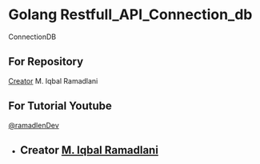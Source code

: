 # Golang Restfull_API_Connection_db
 ConnectionDB
 ## For Repository
 [Creator](https://github.com/ramadlen) M. Iqbal Ramadlani
## For Tutorial Youtube
 [@ramadlenDev](https://www.youtube.com/@ramadlenDev)

- ## Creator [M. Iqbal Ramadlani](https://www.linkedin.com/in/iqbal-ramadlani-864a53219)
